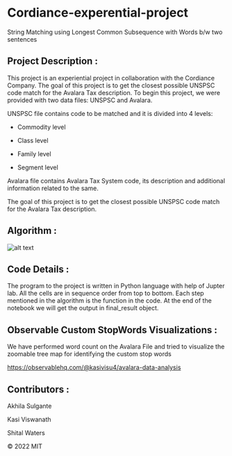 # Cordiance-experential-project

String Matching using Longest Common Subsequence with Words b/w two sentences

## Project Description :

This project is an experiential project in collaboration with the Cordiance Company. The goal of this project is to get the closest possible UNSPSC code match for the Avalara Tax description. To begin this project, we were provided with two data files: UNSPSC and Avalara.

UNSPSC file contains code to be matched and it is divided into 4 levels:

- Commodity level

- Class level

- Family level

- Segment level

Avalara file contains Avalara Tax System code, its description and additional information related to the same.

The goal of this project is to get the closest possible UNSPSC code match for the Avalara Tax description.

## Algorithm :

![alt text](https://github.com/kasivisu4/cordiance-experential-project/blob/main/Algorithm.png?raw=true)

## Code Details :

The program to the project is written in Python language with help of Jupter lab. All the cells are in sequence order from top to bottom. Each step mentioned in the algorithm is the function in the code. At the end of the notebook we will get the output in final_result object.

## Observable Custom StopWords Visualizations :

We have performed word count on the Avalara File and tried to visualize the zoomable tree map for identifying the custom stop words

https://observablehq.com/@kasivisu4/avalara-data-analysis

## Contributors :

Akhila Sulgante

Kasi Viswanath ![![](https://github.com/remarkablemark.png?size=50)](https://github.com/remarkablemark)

Shital Waters

© 2022 MIT
